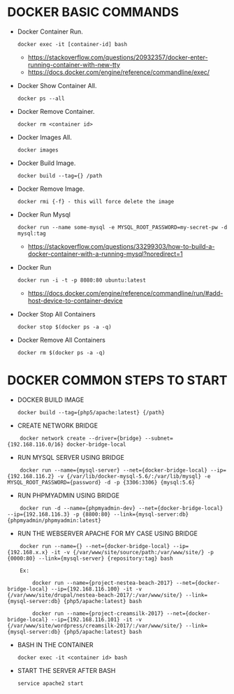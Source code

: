 
# DOCKER BASIC COMMANDS #

* Docker Container Run.

    ```docker exec -it [container-id] bash``` 

    - https://stackoverflow.com/questions/20932357/docker-enter-running-container-with-new-tty
    - https://docs.docker.com/engine/reference/commandline/exec/

* Docker Show Container All.
    
    ```docker ps --all```

* Docker Remove Container.
    
    ```docker rm <container id>```

* Docker Images All.
    
    ```docker images```

* Docker Build Image.
    
    ```docker build --tag={} /path```

* Docker Remove Image.
    
    ```docker rmi {-f} - this will force delete the image```

* Docker Run Mysql

    ```docker run --name some-mysql -e MYSQL_ROOT_PASSWORD=my-secret-pw -d mysql:tag```

    - https://stackoverflow.com/questions/33299303/how-to-build-a-docker-container-with-a-running-mysql?noredirect=1

* Docker Run

    ```docker run -i -t -p 8080:80 ubuntu:latest```

    - https://docs.docker.com/engine/reference/commandline/run/#add-host-device-to-container-device

* Docker Stop All Containers

    ```docker stop $(docker ps -a -q)```

* Docker Remove All Containers

    ```docker rm $(docker ps -a -q)```

# DOCKER COMMON STEPS TO START #

* DOCKER BUILD IMAGE
    
    ```docker build --tag={php5/apache:latest} {/path}```

* CREATE NETWORK BRIDGE
    
```
    docker network create --driver={bridge} --subnet={192.168.116.0/16} docker-bridge-local
```

* RUN MYSQL SERVER USING BRIDGE
    
```
    docker run --name={mysql-server} --net={docker-bridge-local} --ip={192.168.116.2} -v {/var/lib/docker-mysql-5.6/:/var/lib/mysql} -e MYSQL_ROOT_PASSWORD={password} -d -p {3306:3306} {mysql:5.6}
```

* RUN PHPMYADMIN USING BRIDGE
    
```
    docker run -d --name={phpmyadmin-dev} --net={docker-bridge-local} --ip={192.168.116.3} -p {8800:80} --link={mysql-server:db} {phpmyadmin/phpmyadmin:latest}
```

* RUN THE WEBSERVER APACHE FOR MY CASE USING BRIDGE
    
```
    docker run --name={} --net={docker-bridge-local} --ip={192.168.x.x} -it -v {/var/www/site/source/path:/var/www/site/} -p {0000:80} --link={mysql-server} {repository:tag} bash
```  

```
    Ex:
    
        docker run --name={project-nestea-beach-2017} --net={docker-bridge-local} --ip={192.168.116.100} -it -v {/var/www/site/drupal/nestea-beach-2017/:/var/www/site/} --link={mysql-server:db} {php5/apache:latest} bash

        docker run --name={project-creamsilk-2017} --net={docker-bridge-local} --ip={192.168.116.101} -it -v {/var/www/site/wordpress/creamsilk-2017/:/var/www/site/} --link={mysql-server:db} {php5/apache:latest} bash
```    

* BASH IN THE CONTAINER

    ```docker exec -it <container id> bash```

* START THE SERVER AFTER BASH

    ```service apache2 start```
